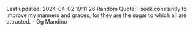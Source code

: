 Last updated: 2024-04-02 19:11:26
Random Quote: I seek constantly to improve my manners and graces, for they are the sugar to which all are attracted. - Og Mandino